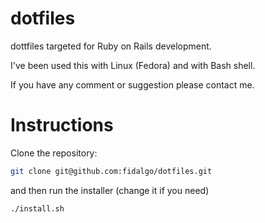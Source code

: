 # dotfiles
dottfiles targeted for Ruby on Rails development.

I've been used this with Linux (Fedora) and with Bash shell.

If you have any comment or suggestion please contact me.

# Instructions

Clone the repository:

```sh
git clone git@github.com:fidalgo/dotfiles.git
```

and then run the installer (change it if you need)

```sh
./install.sh
```
